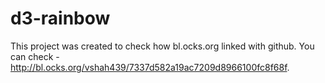# d3-rainbow
This project was created to check how bl.ocks.org linked with github. 
You can check - http://bl.ocks.org/vshah439/7337d582a19ac7209d8966100fc8f68f.


